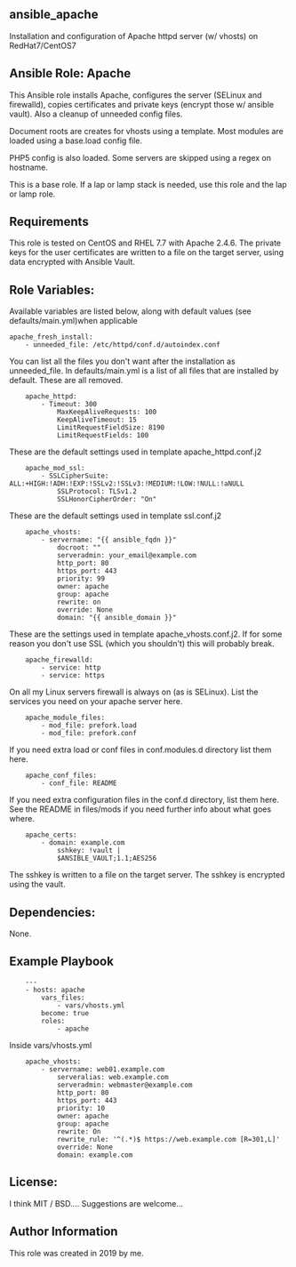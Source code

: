 ## ansible_apache
Installation and configuration of Apache httpd server (w/ vhosts) on RedHat7/CentOS7

## Ansible Role: Apache

This Ansible role installs Apache, configures the server (SELinux and firewalld), copies certificates and private keys (encrypt those w/ ansible vault). Also a cleanup of unneeded config files.

Document roots are creates for vhosts using a template. Most modules are loaded using a base.load config file. 

PHP5 config is also loaded. Some servers are skipped using a regex on hostname.

This is a base role. If a lap or lamp stack is needed, use this role and the lap or lamp role.

## Requirements
This role is tested on CentOS and RHEL 7.7 with Apache 2.4.6.
The private keys for the user certificates are written to a file on the target server, using data encrypted with Ansible Vault.

## Role Variables:
Available variables are listed below, along with default values (see defaults/main.yml)when applicable

	apache_fresh_install:
		- unneeded_file: /etc/httpd/conf.d/autoindex.conf

You can list all the files you don't want after the installation as unneeded_file. In defaults/main.yml is a list of all files that are installed by default. These are all removed.

		apache_httpd:
			- Timeout: 300
				MaxKeepAliveRequests: 100
				KeepAliveTimeout: 15
				LimitRequestFieldSize: 8190
				LimitRequestFields: 100

These are the default settings used in template apache_httpd.conf.j2

		apache_mod_ssl:
			- SSLCipherSuite: ALL:+HIGH:!ADH:!EXP:!SSLv2:!SSLv3:!MEDIUM:!LOW:!NULL:!aNULL
				SSLProtocol: TLSv1.2
				SSLHonorCipherOrder: "On"

These are the default settings used in template ssl.conf.j2

		apache_vhosts:
			- servername: "{{ ansible_fqdn }}"
				docroot: ""
				serveradmin: your_email@example.com
				http_port: 80
				https_port: 443
				priority: 99
				owner: apache
				group: apache
				rewrite: on
				override: None
				domain: "{{ ansible_domain }}"

These are the settings used in template apache_vhosts.conf.j2. If for some reason you don't use SSL (which you shouldn't) this will probably break.

		apache_firewalld:
			- service: http
			- service: https

On all my Linux servers firewall is always on (as is SELinux). List the services you need on your apache server here. 

		apache_module_files:
			- mod_file: prefork.load
			- mod_file: prefork.conf

If you need extra load or conf files in conf.modules.d directory list them here.

		apache_conf_files:
			- conf_file: README

If you need extra configuration files in the conf.d directory, list them here. See the README in files/mods if you need further info about what goes where.

		apache_certs:
			- domain: example.com
				sshkey: !vault |
				$ANSIBLE_VAULT;1.1;AES256

The sshkey is written to a file on the target server. The sshkey is encrypted using the vault. 

## Dependencies:
None.

## Example Playbook
		---
		- hosts: apache
			vars_files:
				- vars/vhosts.yml
			become: true
			roles:
				- apache

  Inside vars/vhosts.yml

		apache_vhosts:
			- servername: web01.example.com
				serveralias: web.example.com
				serveradmin: webmaster@example.com
				http_port: 80
				https_port: 443
				priority: 10
				owner: apache
				group: apache
				rewrite: On
				rewrite_rule: '^(.*)$ https://web.example.com [R=301,L]'
				override: None
				domain: example.com
 

## License:
I think MIT / BSD.... Suggestions are welcome...

## Author Information
This role was created in 2019 by me. 




